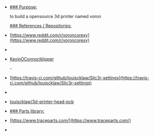 - [### Purpose:
  ](https://aboutme.louislabs.com/project-details/voron-tryout/#purpose)
  
  to build a opensource 3d printer named voron
  
  [### References / Repositories:
  ](https://aboutme.louislabs.com/project-details/voron-tryout/#references-or-repositories)
- [https://www.reddit.com/r/voroncorexy](https://www.reddit.com/r/voroncorexy)
- [](https://www.reddit.com/r/voroncorexy)
- [KevinOConnor/klipper](https://www.github.com/KevinOConnor/klipper)
  
  [](https://www.github.com/KevinOConnor/klipper)- 
  
  [](https://www.github.com/KevinOConnor/klipper)
- [https://travis-ci.com/github/louiscklaw/Slic3r-settings](https://travis-ci.com/github/louiscklaw/Slic3r-settings)
- [](https://travis-ci.com/github/louiscklaw/Slic3r-settings)
- [louiscklaw/3d-printer-head-pcb](https://www.github.com/louiscklaw/3d-printer-head-pcb)
  
  [](https://www.github.com/louiscklaw/3d-printer-head-pcb)
- [](https://www.github.com/louiscklaw/3d-printer-head-pcb)
  
  [### Parts library:
  ](https://aboutme.louislabs.com/project-details/voron-tryout/#parts-library)
- [https://www.traceparts.com/](https://www.traceparts.com/)
- [](https://www.traceparts.com/)
  
  [](https://aboutme.louislabs.com/project-list)
  
  [](https://aboutme.louislabs.com/project-list)